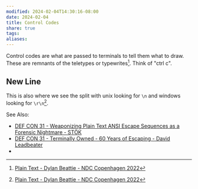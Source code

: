 ```yaml
---
modified: 2024-02-04T14:30:16-08:00
date: 2024-02-04
title: Control Codes
share: true
tags: 
aliases: 
---
```

Control codes are what are passed to terminals to tell them what to draw. These are remnants of the teletypes or typewrites[^plaintext]. Think of "ctrl c".

## New Line
This is also where we see the split with unix looking for `\n` and windows looking for `\r\n`[^plaintext].

See Also:
- [DEF CON 31 - Weaponizing Plain Text ANSI Escape Sequences as a Forensic Nightmare - STÖK](https://youtu.be/3T2Al3jdY38?si=lwlnGJkkS0qSiIp4)
- [DEF CON 31 - Terminally Owned - 60 Years of Escaping - David Leadbeater](https://youtu.be/Y4A7KMQEmfo?si=GqkQ2LX-fjGt3kI9)
- [^plaintext]: [Plain Text - Dylan Beattie - NDC Copenhagen 2022](https://youtu.be/gd5uJ7Nlvvo?si=3JvNLHmnYFGmwmgR) 